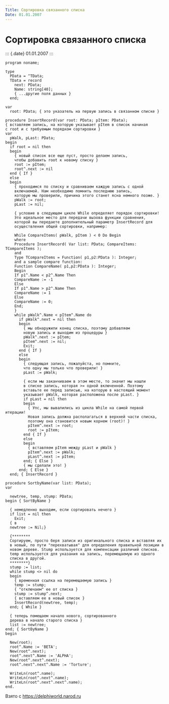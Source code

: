 ```yaml
---
Title: Сортировка связанного списка
Date: 01.01.2007
---
```



Сортировка связанного списка
============================

::: {.date}
01.01.2007
:::

    program noname;
     
    type
      PData = ^TData;
      TData = record
        next: PData;
        Name: string[40];
        { ...другие поля данных }
      end;
     
    var
      root: PData; { это указатель на первую запись в связанном списке }
     
    procedure InsertRecord(var root: PData; pItem: PData);
    { вставляем запись, на которую указывает pItem в список начиная
    с root и с требуемым порядком сортировки }
    var
      pWalk, pLast: PData;
    begin
      if root = nil then
      begin
        { новый список все еще пуст, просто делаем запись,
        чтобы добавить root к новому списку }
        root := pItem;
        root^.next := nil
      end { If }
      else
      begin
        { проходимся по списку и сравниваем каждую запись с одной
        включаемой. Нам необходимо помнить последнюю запись,
        которую мы проверили, причина этого станет ясна немного позже. }
        pWalk := root;
        pLast := nil;
     
        { условие в следующем цикле While определяет порядок сортировки!
        Это идеальное место для передачи вызова функции сравнения,
        которой вы передаете дополнительный параметр InsertRecord для
        осуществления общей сортировки, например:
     
        While CompareItems( pWalk, pItem ) < 0 Do Begin
        where
        Procedure InsertRecord( Var list: PData; CompareItems: TCompareItems );
        and
        Type TCompareItems = Function( p1,p2:PData ): Integer;
        and a sample compare function:
        Function CompareName( p1,p2:PData ): Integer;
        Begin
        If p1^.Name < p2^.Name Then
        CompareName := -1
        Else
        If p1^.Name > p2^.Name Then
        CompareName := 1
        Else
        CompareName := 0;
        End;
        }
        while pWalk^.Name < pItem^.Name do
          if pWalk^.next = nil then
          begin
            { мы обнаружили конец списка, поэтому добавляем
            новую запись и выходим из процедуры }
            pWalk^.next := pItem;
            pItem^.next := nil;
            Exit;
          end { If }
          else
          begin
            { следующая запись, пожалуйста, но помните,
            что одну мы только что проверили! }
            pLast := pWalk;
     
            { если мы заканчиваем в этом месте, то значит мы нашли
            в списке запись, которая >= одной включенной. Поэтому
            вставьте ее перед записью, на которую в настоящий момент
            указывает pWalk, которая расположена после pLast. }
            if pLast = nil then
            begin
              { Упс, мы вывалились из цикла While на самой первой итерации!
              Новая запись должна располагаться в верхней части списка,
              поэтому она становится новым корнем (root)! }
              pItem^.next := root;
              root := pItem;
            end { If }
            else
            begin
              { вставляем pItem между pLast и pWalk }
              pItem^.next := pWalk;
              pLast^.next := pItem;
            end; { Else }
            { мы сделали это! }
          end; { Else }
      end; { InsertRecord }
     
    procedure SortbyName(var list: PData);
    var
     
      newtree, temp, stump: PData;
    begin { SortByName }
     
      { немедленно выходим, если сортировать нечего }
      if list = nil then
        Exit;
      { в
      newtree := Nil;}
     
      {********
      Сортируем, просто беря записи из оригинального списка и вставляя их
      в новый, по пути "перехватывая" для определения правильной позиции в
      новом дереве. Stump используется для компенсации различий списков.
      temp используется для указания на запись, перемещаемую из одного
      списка в другой.
      ********}
      stump := list;
      while stump <> nil do
      begin
        { временная ссылка на перемещаемую запись }
        temp := stump;
        { "отключаем" ее от списка }
        stump := stump^.next;
        { вставляем ее в новый список }
        InsertRecord(newtree, temp);
      end; { While }
     
      { теперь помещаем начало нового, сортированного
      дерева в начало старого списка }
      list := newtree;
    end; { SortByName }
    begin
     
      New(root);
      root^.Name := 'BETA';
      New(root^.next);
      root^.next^.Name := 'ALPHA';
      New(root^.next^.next);
      root^.next^.next^.Name := 'Torture';
     
      WriteLn(root^.name);
      WriteLn(root^.next^.name);
      WriteLn(root^.next^.next^.name);
    end.

Взято с <https://delphiworld.narod.ru>
